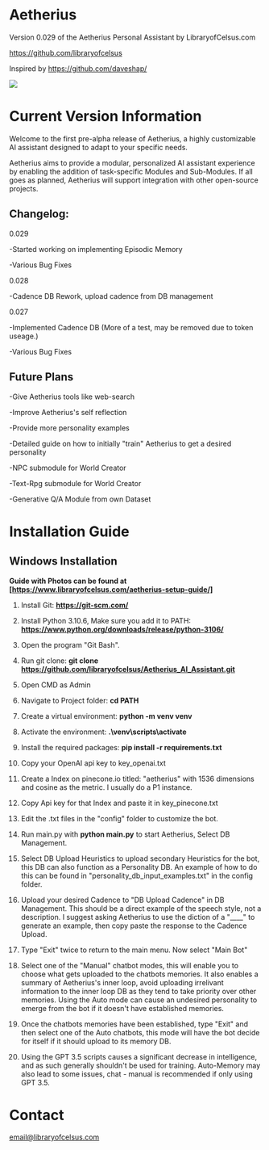 # Aetherius
Version 0.029 of the Aetherius Personal Assistant by LibraryofCelsus.com

https://github.com/libraryofcelsus

Inspired by https://github.com/daveshap/

![](http://www.libraryofcelsus.com/wp-content/uploads/2023/04/Aetherius-Example-gif.gif)

# Current Version Information
Welcome to the first pre-alpha release of Aetherius, a highly customizable AI assistant designed to adapt to your specific needs. 

Aetherius aims to provide a modular, personalized AI assistant experience by enabling the addition of task-specific Modules and Sub-Modules. If all goes as planned, Aetherius will support integration with other open-source projects.

## Changelog:
0.029

-Started working on implementing Episodic Memory

-Various Bug Fixes


0.028

-Cadence DB Rework, upload cadence from DB management

0.027

-Implemented Cadence DB (More of a test, may be removed due to token useage.)

-Various Bug Fixes

## Future Plans
-Give Aetherius tools like web-search

-Improve Aetherius's self reflection

-Provide more personality examples

-Detailed guide on how to initially "train" Aetherius to get a desired personality

-NPC submodule for World Creator

-Text-Rpg submodule for World Creator

-Generative Q/A Module from own Dataset

# Installation Guide

## Windows Installation

**Guide with Photos can be found at [https://www.libraryofcelsus.com/aetherius-setup-guide/]**

1. Install Git: **https://git-scm.com/**

2. Install Python 3.10.6, Make sure you add it to PATH: **https://www.python.org/downloads/release/python-3106/**

3. Open the program "Git Bash".

4. Run git clone: **git clone https://github.com/libraryofcelsus/Aetherius_AI_Assistant.git**

5. Open CMD as Admin

6. Navigate to Project folder: **cd PATH**

7. Create a virtual environment: **python -m venv venv**

8. Activate the environment: **.\venv\scripts\activate**

9. Install the required packages: **pip install -r requirements.txt**

10. Copy your OpenAI api key to key_openai.txt

11. Create a Index on pinecone.io titled: "aetherius" with 1536 dimensions and cosine as the metric. I usually do a P1 instance.

12. Copy Api key for that Index and paste it in key_pinecone.txt

13. Edit the .txt files in the "config" folder to customize the bot.

14. Run main.py with **python main.py** to start Aetherius, Select DB Management.

15. Select DB Upload Heuristics to upload secondary Heuristics for the bot, this DB can also function as a Personality DB. An example of how to do this can be found in "personality_db_input_examples.txt" in the config folder.

16. Upload your desired Cadence to "DB Upload Cadence" in DB Management. This should be a direct example of the speech style, not a description. I suggest asking Aetherius to use the diction of a "____" to generate an example, then copy paste the response to the Cadence Upload.

17. Type "Exit" twice to return to the main menu. Now select "Main Bot"

18. Select one of the "Manual" chatbot modes, this will enable you to choose what gets uploaded to the chatbots memories.  It also enables a summary of Aetherius's inner loop, avoid uploading irrelivant information to the inner loop DB as they tend to take priority over other memories.  Using the Auto mode can cause an undesired personality to emerge from the bot if it doesn't have established memories.

19. Once the chatbots memories have been established, type "Exit" and then select one of the Auto chatbots, this mode will have the bot decide for itself if it should upload to its memory DB.

20. Using the GPT 3.5 scripts causes a significant decrease in intelligence, and as such generally shouldn't be used for training. Auto-Memory may also lead to some issues, chat - manual is recommended if only using GPT 3.5.

# Contact
email@libraryofcelsus.com
